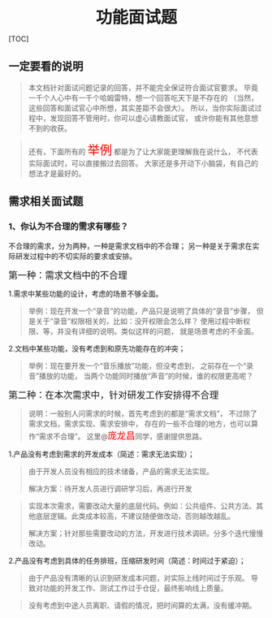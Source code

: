 **<center> <font size=6> 功能面试题 </font> </center>**

[TOC]

## 一定要看的说明

> 本文档针对面试问题记录的回答，并不能完全保证符合面试官要求。
> 毕竟一千个人心中有一千个哈姆雷特，想一个回答吃天下是不存在的
> （当然，这些回答和面试官心中所想，其实差距不会很大）。
> 所以，当你实际面试过程中，发现回答不管用时，你可以虚心请教面试官，
> 或许你能有其他意想不到的收获。


> 还有，下面所有的 <font size=5 color=red>举例</font> 都是为了让大家能更理解我在说什么，
> 不代表实际面试时，可以直接搬过去回答。
> 大家还是多开动下小脑袋，有自己的想法才是最好的。


## 需求相关面试题

### 1、你认为不合理的需求有哪些？

不合理的需求，分为两种，一种是需求文档中的不合理；
另一种是关于需求在实际研发过程中的不切实际的要求或安排。

<font size=4>第一种：需求文档中的不合理</font>

1.需求中某些功能的设计，考虑的场景不够全面。

> 举例：现在开发一个“录音”的功能，产品只是说明了具体的“录音”步骤，
> 但是关于“录音”权限相关的，比如：没开权限会怎么样？
> 使用过程中断权限、等，并没有详细的说明。类似这样的问题，
> 就是场景考虑的不全面。

2.文档中某些功能，没有考虑到和原先功能存在的冲突；

>举例：现在要开发一个“音乐播放”功能，但没考虑到，
> 之前存在一个“录音”播放的功能，
> 当两个功能同时播放“声音”的时候，谁的权限更高呢？

<font size=4>第二种：在本次需求中，针对研发工作安排得不合理</font>

> 说明：一般别人问需求的时候，首先考虑到的都是“需求文档”，
> 不过除了需求文档，需求实现、需求安排中，
> 存在的一些不合理的地方，也可以算作“需求不合理”。
> 这里@<font size=4 color=red>庞龙昌</font>同学，感谢提供思路。

1.产品没有考虑到需求的开发成本（简述：需求无法实现）；

> 由于开发人员没有相应的技术储备，产品的需求无法实现。 
> 
> 解决方案：待开发人员进行调研学习后，再进行开发 
 
> 实现本次需求，需要改动大量的底层代码。例如：公共组件、公共方法、其他底层逻辑。此类成本较高，不建议随便做改动，否则越改越乱。
> 
> 解决方案；针对那些需要改动的方法，开发进行技术调研。分多个迭代慢慢改动。

2.产品没有考虑到具体的任务排班，压缩研发时间（简述：时间过于紧迫）；

> 由于产品没有清晰的认识到研发成本问题，对实际上线时间过于乐观。 
> 导致对功能的开发工作、测试工作过于仓促，最终影响线上质量。

> 没有考虑到中途人员离职、请假的情况，把时间算的太满，没有缓冲期。

